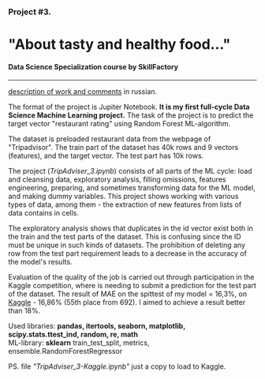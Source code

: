 
### Project #3.
# "About tasty and healthy food..." 
#### Data Science Specialization course by SkillFactory
--- 
[description of work and comments](https://github.com/SergeiKroupen/SF/blob/master/module_3/readme_ru.md) in russian.
   
The format of the project is Jupiter Notebook. **It is my first full-cycle Data Science Machine Learning project.** 
The task of the project is to predict the target vector "restaurant rating" using Random Forest ML-algorithm.

The dataset is preloaded restaurant data from the webpage of "Tripadvisor". The train part of the dataset has 40k rows 
and 9 vectors (features), and the target vector. The test part has 10k rows.

The project (*TripAdviser_3.ipynb*) consists of all parts of the ML cycle: load and cleansing data, exploratory analysis, filling omissions, 
features engineering, preparing, and sometimes transforming data for the ML model, and making dummy variables. 
This project shows working with various types of data, among them - the extraction of new features from lists of data 
contains in cells. 

The exploratory analysis shows that duplicates in the id vector exist both in the train and the test parts of the dataset. 
This is confusing since the ID must be unique in such kinds of datasets. The prohibition of deleting any row from the test 
part requirement leads to a decrease in the accuracy of the model's results.

Evaluation of the quality of the job is carried out through participation in the Kaggle competition, where is needing to submit 
a prediction for the test part of the dataset. The result of MAE on the spittest of my model = 16,3%, 
on [Kaggle](https://www.kaggle.com/competitions/sf-dst-restaurant-rating/leaderboard) - 16,86% (55th place from 692). 
I aimed to achieve a result better than 18%.


Used libraries: **pandas, itertools, seaborn, matplotlib, scipy.stats.ttest_ind, random, re, math**   
ML-library: **sklearn** train_test_split, metrics, ensemble.RandomForestRegressor

PS. file *"TripAdviser_3-Kaggle.ipynb"* just a copy to load to Kaggle.
